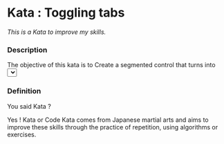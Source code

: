 # Kata : Toggling tabs

*This is a Kata to improve my skills.*

### Description

The objective of this kata is to Create a segmented control that turns into <select> for mobile screens.
They synchronize each time one of them is modified.

### Definition

You said Kata ?

Yes ! Kata or Code Kata comes from Japanese martial arts and aims to improve these skills through the practice of repetition, using algorithms or exercises.
